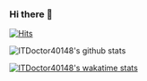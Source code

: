 ### Hi there 👋

<!--
**ITDoctor40148/ITDoctor40148** is a ✨ _special_ ✨ repository because its `README.md` (this file) appears on your GitHub profile.

Here are some ideas to get you started:

- 🔭 I’m currently working on ...
- 🌱 I’m currently learning ...
- 👯 I’m looking to collaborate on ...
- 🤔 I’m looking for help with ...
- 💬 Ask me about ...
- 📫 How to reach me: ...
- 😄 Pronouns: ...
- ⚡ Fun fact: ...
-->

[![Hits](https://hits.seeyoufarm.com/api/count/incr/badge.svg?url=https%3A%2F%2Fgithub.com%2FITDoctor40148&count_bg=%2379C83D&title_bg=%23555555&icon=checkmarx.svg&icon_color=%23E7E7E7&title=hits&edge_flat=false)](https://hits.seeyoufarm.com)

![ITDoctor40148's github stats](https://github-readme-stats.vercel.app/api?username=ITDoctor40148&count_private=true&show_icons=true&custom_title=stats%20yo&theme=radical)

[![ITDoctor40148's wakatime stats](https://github-readme-stats.vercel.app/api/wakatime?username=ITDoctor40148)](https://github.com/ITDoctor40148)
